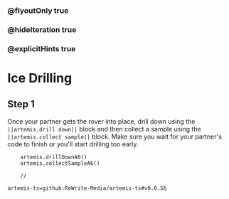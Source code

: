 ### @flyoutOnly true
### @hideIteration true
### @explicitHints true

# Ice Drilling

## Step 1
Once your partner gets the rover into place, drill down using the ``||artemis.drill down||`` block and then collect a sample using the ``||artemis.collect sample||`` block. Make sure you wait for your partner's code to finish or you'll start drilling too early.

```ghost
    artemis.drillDownA6()
    artemis.collectSampleA6()
```
```template
    //
```

```package
artemis-ts=github:ReWrite-Media/artemis-ts#v0.0.56
```